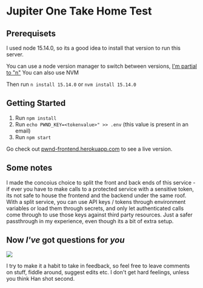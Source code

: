 # Jupiter One Take Home Test

## Prerequisets

I used node 15.14.0, so its a good idea to install that version to run this server.

You can use a node version manager to switch between versions, <a href="https://www.npmjs.com/package/n">I'm partial to "n"</a>
You can also use NVM

Then run `n install 15.14.0` or `nvm install 15.14.0`

## Getting Started


1. Run `npm install`
2. Run `echo PWND_KEY=<tokenvalue>" >> .env` (this value is present in an email)
3. Run `npm start`

Go check out <a href="https://pwnd-frontend.herokuapp.com">pwnd-frontend.herokuapp.com</a> to see a live version.


## Some notes

I made the concoius choice to split the front and back ends of this service - if ever you have to make calls to a protected service with a sensitive token, its not safe to house the frontend and the backend under the same roof. With a split service, you can use API keys / tokens through environment variables or load them through secrets, and only let authenticated
calls come through to use those keys against third party resources. Just a safer passthrough in my experience, even though its a bit of extra setup.


## Now _I've_ got questions for _you_


<img src="https://media.giphy.com/media/MQwnNsDJ1MJZ0E0w1u/giphy.gif" />

I try to make it a habit to take in feedback, so feel free to leave comments on stuff, fiddle around, suggest edits etc. I don't get hard feelings, unless you think Han shot second.

